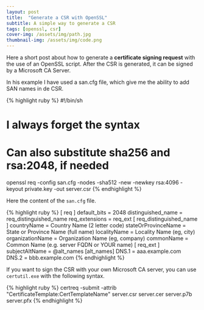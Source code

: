 ```yaml
---
layout: post
title:  "Generate a CSR with OpenSSL"
subtitle: A simple way to generate a CSR
tags: [openssl, csr]
cover-img: /assets/img/path.jpg
thumbnail-img: /assets/img/code.png
---
```

Here a short post about how to generate a **certificate signing request** with the use of an OpenSSL script. After the CSR is generated, it can be signed by a Microsoft CA Server.

In his example I have used a san.cfg file, which give me the ability to add SAN names in de CSR.

{% highlight ruby %}
#!/bin/sh
# I always forget the syntax
# Can also substitute sha256 and rsa:2048, if needed

openssl req -config san.cfg -nodes -sha512 -new -newkey rsa:4096 -keyout private.key -out server.csr
{% endhighlight %}

Here the content of the `san.cfg` file.

{% highlight ruby %}
[ req ]
default_bits       = 2048
distinguished_name = req_distinguished_name
req_extensions     = req_ext
[ req_distinguished_name ]
countryName                = Country Name (2 letter code)
stateOrProvinceName        = State or Province Name (full name)
localityName               = Locality Name (eg, city)
organizationName           = Organization Name (eg, company)
commonName                 = Common Name (e.g. server FQDN or YOUR name)
[ req_ext ]
subjectAltName = @alt_names
[alt_names]
DNS.1   = aaa.example.com
DNS.2   = bbb.example.com
{% endhighlight %}

If you want to sign the CSR with your own Microsoft CA server, you can use `certutil.exe` with the following syntax.

{% highlight ruby %}
certreq -submit -attrib "CertificateTemplate:CertTemplateName" server.csr server.cer server.p7b server.pfx
{% endhighlight %}